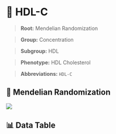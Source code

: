 # 🧪 HDL-C

> **Root:** Mendelian Randomization

> **Group:** Concentration  

> **Subgroup:** HDL

> **Phenotype:** HDL Cholesterol  

> **Abbreviations:** `HDL-C`

## 🧬 Mendelian Randomization  

<img src="/MR/Figures/Inverse/HDLhengxianC.png"/>


## 📊 Data Table


<CsvTableMRI src="/MR/Data/Inverse/HDLhengxianC.csv"/>
